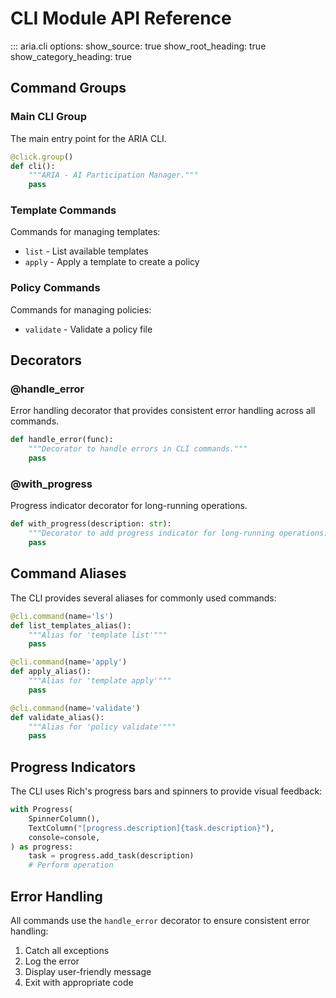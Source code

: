 # CLI Module API Reference

::: aria.cli
    options:
      show_source: true
      show_root_heading: true
      show_category_heading: true

## Command Groups

### Main CLI Group

The main entry point for the ARIA CLI.

```python
@click.group()
def cli():
    """ARIA - AI Participation Manager."""
    pass
```

### Template Commands

Commands for managing templates:

- `list` - List available templates
- `apply` - Apply a template to create a policy

### Policy Commands

Commands for managing policies:

- `validate` - Validate a policy file

## Decorators

### @handle_error

Error handling decorator that provides consistent error handling across all commands.

```python
def handle_error(func):
    """Decorator to handle errors in CLI commands."""
    pass
```

### @with_progress

Progress indicator decorator for long-running operations.

```python
def with_progress(description: str):
    """Decorator to add progress indicator for long-running operations."""
    pass
```

## Command Aliases

The CLI provides several aliases for commonly used commands:

```python
@cli.command(name='ls')
def list_templates_alias():
    """Alias for 'template list'"""
    pass

@cli.command(name='apply')
def apply_alias():
    """Alias for 'template apply'"""
    pass

@cli.command(name='validate')
def validate_alias():
    """Alias for 'policy validate'"""
    pass
```

## Progress Indicators

The CLI uses Rich's progress bars and spinners to provide visual feedback:

```python
with Progress(
    SpinnerColumn(),
    TextColumn("[progress.description]{task.description}"),
    console=console,
) as progress:
    task = progress.add_task(description)
    # Perform operation
```

## Error Handling

All commands use the `handle_error` decorator to ensure consistent error handling:

1. Catch all exceptions
2. Log the error
3. Display user-friendly message
4. Exit with appropriate code
